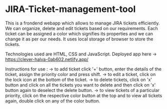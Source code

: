 # JIRA-Ticket-management-tool
This is a frondend webapp which allows to manage JIRA tickets efficiently. We can organize, delete and edit tickets based on our requirements. Each ticket can be assigned a color which signifies its properties and we can change it as per our needs. 
It uses local storage of browser to store the tickets. 

Technologies used are HTML, CSS and JavaScript.
Deployed app here -> https://clever-halva-0ab602.netlify.app/

Instructions for use :
-> to add ticket click '+' button, enter the details of the ticket, assign the priority color and press shift.
-> to edit a ticket, click on the lock icon at the bottom of the ticket.
-> to delete tickets, click on 'x' button and click on all the tickets you want to delete and then click on 'x' button again to deselect the delete button.
-> to view tickets of a particular priority, click on the respective color button at the top and to view all tickets again, double click on any of the color button.
